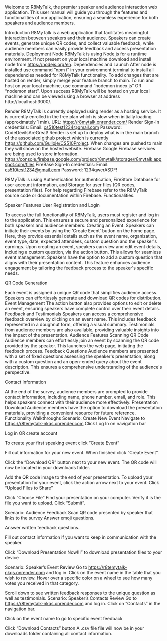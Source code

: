 Welcome to R8MyTalk, the premier speaker and audience interaction web application. This user manual will guide you through the features and functionalities of our application, ensuring a seamless experience for both speakers and audience members.


Introduction
R8MyTalk is a web application that facilitates meaningful interaction between speakers and their audience. Speakers can create events, generate unique QR codes, and collect valuable feedback, while audience members can easily provide feedback and access presentation materials.
Deployment
Node
R8MyTalk is using Node.js for a runtime environment. If not present on your local machine download and install node from https://nodejs.org/en.
Dependencies and Launch
After node is installed use command “npm i” in your environment terminal to install all dependencies needed for R8MyTalk functionality. 
To add changes that are hosted on render, simply merge your feature branch to main.
To run and host on your local machine, use command “nodemon index.js” OR “nodemon start”.
Upon success R8MyTalk will be hosted on your local machine and can be viewed using a browser at address http://localhost:3000/.


Render
R8MyTalk is currently deployed using render as a hosting service. It is currently enrolled in the free plan which is slow when initially loading (approximately 1 min).
URL: https://r8mytalk.onrender.com/
Render Sign-In credentials:
Email: cs510test1234@gmail.com 
Password: CodeDevilsAreGreat!
Render is set up to deploy what is in the main branch of the associated github project which is currently https://github.com/Gulloje/CS510Project. When changes are pushed to main they will show on the hosted website. 
Firebase
Google Firebase services are being used to store information. https://console.firebase.google.com/project/r8mytalk/storage/r8mytalk.appspot.com/files
FireBase Sign-In credentials:
Email: cs510test1234@gmail.com
Password: 1234qwerASDF!

R8MyTalk is using Authentication for authentication, FireStore Database for user account information, and Storage for user files (QR codes, presentation files). For help regarding Firebase refer to the R8MyTalk source code or documentation within Firebase.
 Functionalities.
 
Speaker Features User Registration and Login

To access the full functionality of R8MyTalk, users must register and log in to the application. This ensures a secure and personalized experience for both speakers and audience members.
Creating an Event. Speakers can initiate their events by using the 'Create Event' button on the home page. Here, they provide essential details such as the event name, organization, event type, date, expected attendees, custom question and the speaker's earnings.
Upon creating an event, speakers can view and edit event details, including a custom question, via the action button. This allows for seamless event management.
Speakers have the option to add a custom question that aligns with their presentation content. This feature enhances audience engagement by tailoring the feedback process to the speaker's specific needs.

QR Code Generation

Each event is assigned a unique QR code that simplifies audience access. Speakers can effortlessly generate and download QR codes for distribution.
Event Management
The action button also provides options to edit or delete an event, ensuring speakers have complete control over their event details.
Feedback and Testimonials
Speakers can access a comprehensive feedback overview by clicking on an event name. This includes feedback represented in a doughnut form, offering a visual summary. Testimonials from audience members are also available, providing valuable insights into the impact of the presentation.
Audience Features
Scanning QR Code
Audience members can effortlessly join an event by scanning the QR code provided by the speaker. This launches the web page, initiating the feedback process.
Feedback Questions
Audience members are presented with a set of fixed questions assessing the speaker's presentation, along with a custom question and an open-ended query about the event description. This ensures a comprehensive understanding of the audience's perspective.

Contact Information

At the end of the survey, audience members are prompted to provide contact information, including name, phone number, email, and role. This helps speakers connect with their audience more effectively.
Presentation Download
Audience members have the option to download the presentation materials, providing a convenient resource for future reference.
Functionality Walkthroughs
Scenario: Create New Event
Navigate to https://r8temytalk-nkqs.onrender.com
Click Log In on navigation bar

Log in OR create account


To create your first speaking event click “Create Event”



Fill out information for your new event. When finished click “Create Event”.




Click the “Download QR” button next to your new event. The QR code will now be located in your downloads folder.

Add the QR code image to the end of your presentation.
To upload your presentation for your event, click the action arrow next to your event. 
Click “Upload FIles to Share”

Click “Choose File”
Find your presentation on your computer. Verify it is the file you want to upload. Click “Submit”.


Scenario: Audience Feedback
Scan QR code presented by speaker that links to the survey
Answer emoji questions.
 
Answer written feedback questions..

 
Fill out contact information if you want to keep in communication with the speaker.


Click “Download Presentation Now!!!” to download presentation files to your device
 
 
Scenario: Speaker’s Event Review
Go to https://r8temytalk-nkqs.onrender.com and log in.
Click on the event name in the table that you wish to review.
Hover over a specific color on a wheel to see how many votes you received in that category.

Scroll down to see written feedback responses to the unique question as well as testimonials.
Scenario: Speaker’s Contacts Review
Go to https://r8temytalk-nkqs.onrender.com and log in.
Click on “Contacts” in the navigation bar.

Click on the event name to go to specific event feedback


Click “Download Contacts” button
A .csv file file will now be in your downloads folder containing all contact information.

